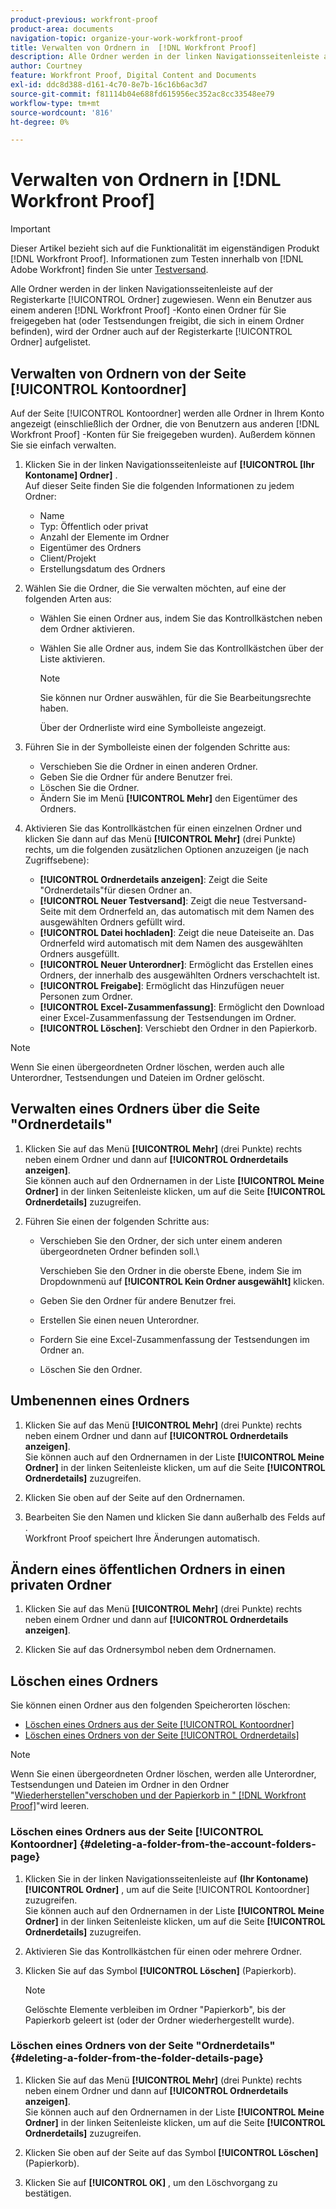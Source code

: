 ```yaml
---
product-previous: workfront-proof
product-area: documents
navigation-topic: organize-your-work-workfront-proof
title: Verwalten von Ordnern in  [!DNL Workfront Proof]
description: Alle Ordner werden in der linken Navigationsseitenleiste auf der Registerkarte [!UICONTROL Ordner] zugewiesen. Wenn ein Benutzer aus einem anderen [!DNL Workfront Proof] Konto einen Ordner für Sie freigegeben hat (oder Testsendungen freigibt, die sich in einem Ordner befinden), wird der Ordner auch auf der Registerkarte [!UICONTROL Ordner] aufgelistet.
author: Courtney
feature: Workfront Proof, Digital Content and Documents
exl-id: ddc8d388-d161-4c70-8e7b-16c16b6ac3d7
source-git-commit: f81114b04e688fd615956ec352ac8cc33548ee79
workflow-type: tm+mt
source-wordcount: '816'
ht-degree: 0%

---
```


# Verwalten von Ordnern in [!DNL Workfront Proof]

>[!IMPORTANT]
>
>Dieser Artikel bezieht sich auf die Funktionalität im eigenständigen Produkt [!DNL Workfront Proof]. Informationen zum Testen innerhalb von [!DNL Adobe Workfront] finden Sie unter [Testversand](../../../review-and-approve-work/proofing/proofing.md).

Alle Ordner werden in der linken Navigationsseitenleiste auf der Registerkarte [!UICONTROL Ordner] zugewiesen. Wenn ein Benutzer aus einem anderen [!DNL Workfront Proof] -Konto einen Ordner für Sie freigegeben hat (oder Testsendungen freigibt, die sich in einem Ordner befinden), wird der Ordner auch auf der Registerkarte [!UICONTROL Ordner] aufgelistet.

## Verwalten von Ordnern von der Seite [!UICONTROL Kontoordner]

Auf der Seite [!UICONTROL Kontoordner] werden alle Ordner in Ihrem Konto angezeigt (einschließlich der Ordner, die von Benutzern aus anderen [!DNL Workfront Proof] -Konten für Sie freigegeben wurden). Außerdem können Sie sie einfach verwalten.

1. Klicken Sie in der linken Navigationsseitenleiste auf **[!UICONTROL [Ihr Kontoname] Ordner]** .\
   Auf dieser Seite finden Sie die folgenden Informationen zu jedem Ordner:

   * Name
   * Typ: Öffentlich oder privat
   * Anzahl der Elemente im Ordner
   * Eigentümer des Ordners
   * Client/Projekt
   * Erstellungsdatum des Ordners

1. Wählen Sie die Ordner, die Sie verwalten möchten, auf eine der folgenden Arten aus:

   * Wählen Sie einen Ordner aus, indem Sie das Kontrollkästchen neben dem Ordner aktivieren.
   * Wählen Sie alle Ordner aus, indem Sie das Kontrollkästchen über der Liste aktivieren.

     >[!NOTE]
     >
     >Sie können nur Ordner auswählen, für die Sie Bearbeitungsrechte haben.

     Über der Ordnerliste wird eine Symbolleiste angezeigt.

1. Führen Sie in der Symbolleiste einen der folgenden Schritte aus:

   * Verschieben Sie die Ordner in einen anderen Ordner.
   * Geben Sie die Ordner für andere Benutzer frei.
   * Löschen Sie die Ordner.
   * Ändern Sie im Menü **[!UICONTROL Mehr]** den Eigentümer des Ordners.

1. Aktivieren Sie das Kontrollkästchen für einen einzelnen Ordner und klicken Sie dann auf das Menü **[!UICONTROL Mehr]** (drei Punkte) rechts, um die folgenden zusätzlichen Optionen anzuzeigen (je nach Zugriffsebene):

   * **[!UICONTROL Ordnerdetails anzeigen]**: Zeigt die Seite &quot;Ordnerdetails&quot;für diesen Ordner an.
   * **[!UICONTROL Neuer Testversand]**: Zeigt die neue Testversand-Seite mit dem Ordnerfeld an, das automatisch mit dem Namen des ausgewählten Ordners gefüllt wird.
   * **[!UICONTROL Datei hochladen]**: Zeigt die neue Dateiseite an. Das Ordnerfeld wird automatisch mit dem Namen des ausgewählten Ordners ausgefüllt.
   * **[!UICONTROL Neuer Unterordner]**: Ermöglicht das Erstellen eines Ordners, der innerhalb des ausgewählten Ordners verschachtelt ist.
   * **[!UICONTROL Freigabe]**: Ermöglicht das Hinzufügen neuer Personen zum Ordner.
   * **[!UICONTROL Excel-Zusammenfassung]**: Ermöglicht den Download einer Excel-Zusammenfassung der Testsendungen im Ordner.
   * **[!UICONTROL Löschen]**: Verschiebt den Ordner in den Papierkorb.

>[!NOTE]
>
>Wenn Sie einen übergeordneten Ordner löschen, werden auch alle Unterordner, Testsendungen und Dateien im Ordner gelöscht.

## Verwalten eines Ordners über die Seite &quot;Ordnerdetails&quot;

1. Klicken Sie auf das Menü **[!UICONTROL Mehr]** (drei Punkte) rechts neben einem Ordner und dann auf **[!UICONTROL Ordnerdetails anzeigen]**.\
   Sie können auch auf den Ordnernamen in der Liste **[!UICONTROL Meine Ordner]** in der linken Seitenleiste klicken, um auf die Seite **[!UICONTROL Ordnerdetails]** zuzugreifen.

1. Führen Sie einen der folgenden Schritte aus:

   * Verschieben Sie den Ordner, der sich unter einem anderen übergeordneten Ordner befinden soll.\

     Verschieben Sie den Ordner in die oberste Ebene, indem Sie im Dropdownmenü auf **[!UICONTROL Kein Ordner ausgewählt]** klicken.

   * Geben Sie den Ordner für andere Benutzer frei.
   * Erstellen Sie einen neuen Unterordner.
   * Fordern Sie eine Excel-Zusammenfassung der Testsendungen im Ordner an.
   * Löschen Sie den Ordner.

## Umbenennen eines Ordners

1. Klicken Sie auf das Menü **[!UICONTROL Mehr]** (drei Punkte) rechts neben einem Ordner und dann auf **[!UICONTROL Ordnerdetails anzeigen]**.\
   Sie können auch auf den Ordnernamen in der Liste **[!UICONTROL Meine Ordner]** in der linken Seitenleiste klicken, um auf die Seite **[!UICONTROL Ordnerdetails]** zuzugreifen.

1. Klicken Sie oben auf der Seite auf den Ordnernamen.
1. Bearbeiten Sie den Namen und klicken Sie dann außerhalb des Felds auf .\
   Workfront Proof speichert Ihre Änderungen automatisch.

## Ändern eines öffentlichen Ordners in einen privaten Ordner

1. Klicken Sie auf das Menü **[!UICONTROL Mehr]** (drei Punkte) rechts neben einem Ordner und dann auf **[!UICONTROL Ordnerdetails anzeigen]**.

1. Klicken Sie auf das Ordnersymbol neben dem Ordnernamen.

## Löschen eines Ordners

Sie können einen Ordner aus den folgenden Speicherorten löschen:

* [Löschen eines Ordners aus der Seite [!UICONTROL Kontoordner]](#deleting-a-folder-from-the-account-folders-page)
* [Löschen eines Ordners von der Seite [!UICONTROL Ordnerdetails]](#deleting-a-folder-from-the-folder-details-page)

>[!NOTE]
>
>Wenn Sie einen übergeordneten Ordner löschen, werden alle Unterordner, Testsendungen und Dateien im Ordner in den Ordner &quot;[Wiederherstellen&quot;verschoben und der Papierkorb in &quot; [!DNL Workfront Proof]](../../../workfront-proof/wp-work-proofsfiles/manage-your-work/restore-and-empty-trash.md)&quot;wird leeren.

### Löschen eines Ordners aus der Seite [!UICONTROL Kontoordner] {#deleting-a-folder-from-the-account-folders-page}

1. Klicken Sie in der linken Navigationsseitenleiste auf **(Ihr Kontoname) [!UICONTROL Ordner]** , um auf die Seite [!UICONTROL Kontoordner] zuzugreifen.\
   Sie können auch auf den Ordnernamen in der Liste **[!UICONTROL Meine Ordner]** in der linken Seitenleiste klicken, um auf die Seite **[!UICONTROL Ordnerdetails]** zuzugreifen.

1. Aktivieren Sie das Kontrollkästchen für einen oder mehrere Ordner.
1. Klicken Sie auf das Symbol **[!UICONTROL Löschen]** (Papierkorb).

   >[!NOTE]
   >
   >Gelöschte Elemente verbleiben im Ordner &quot;Papierkorb&quot;, bis der Papierkorb geleert ist (oder der Ordner wiederhergestellt wurde).

### Löschen eines Ordners von der Seite &quot;Ordnerdetails&quot; {#deleting-a-folder-from-the-folder-details-page}

1. Klicken Sie auf das Menü **[!UICONTROL Mehr]** (drei Punkte) rechts neben einem Ordner und dann auf **[!UICONTROL Ordnerdetails anzeigen]**.\
   Sie können auch auf den Ordnernamen in der Liste **[!UICONTROL Meine Ordner]** in der linken Seitenleiste klicken, um auf die Seite **[!UICONTROL Ordnerdetails]** zuzugreifen.

1. Klicken Sie oben auf der Seite auf das Symbol **[!UICONTROL Löschen]** (Papierkorb).
1. Klicken Sie auf **[!UICONTROL OK]** , um den Löschvorgang zu bestätigen.
